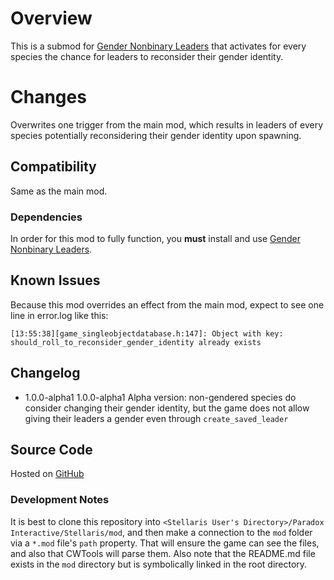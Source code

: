 # Overview

This is a submod for [Gender Nonbinary Leaders](https://steamcommunity.com/sharedfiles/filedetails/?id=2528614880) that activates for every species the chance for leaders to reconsider their gender identity.

# Changes

Overwrites one trigger from the main mod, which results in leaders of every species potentially reconsidering their gender identity upon spawning.

## Compatibility

Same as the main mod.

### Dependencies

In order for this mod to fully function, you **must** install and use [Gender Nonbinary Leaders](https://steamcommunity.com/sharedfiles/filedetails/?id=2528614880).

## Known Issues

Because this mod overrides an effect from the main mod, expect to see one line in error.log like this:

```
[13:55:38][game_singleobjectdatabase.h:147]: Object with key: should_roll_to_reconsider_gender_identity already exists
```

## Changelog

* 1.0.0-alpha1 1.0.0-alpha1 Alpha version: non-gendered species do consider changing their gender identity, but the game does not allow giving their leaders a gender even through `create_saved_leader`

## Source Code

Hosted on [GitHub](https://github.com/corsairmarks/nonbinary_leaders_all_species)

### Development Notes

It is best to clone this repository into `<Stellaris User's Directory>/Paradox Interactive/Stellaris/mod`, and then make a connection to the `mod` folder via a `*.mod` file's `path` property.  That will ensure the game can see the files, and also that CWTools will parse them.  Also note that the README.md file exists in the `mod` directory but is symbolically linked in the root directory.